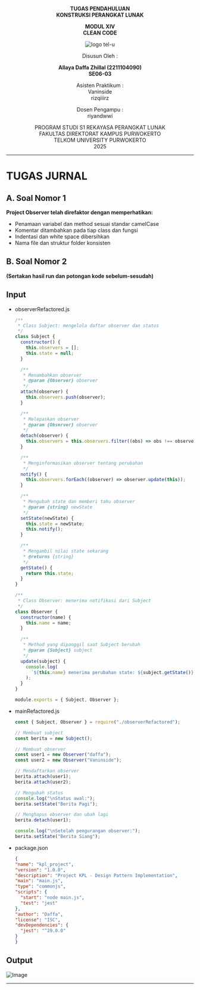 <div align="center">

**TUGAS PENDAHULUAN**  
**KONSTRUKSI PERANGKAT LUNAK**

**MODUL XIV**  
**CLEAN CODE**

![logo tel-u](https://github.com/user-attachments/assets/3a44181d-9c92-47f6-8cf0-87755117fd99)

Disusun Oleh :

**Allaya Daffa Zhillal (2211104090)**  
**SE06-03**

Asisten Praktikum :  
Vaninside  
rizqiiirz

Dosen Pengampu :  
riyandwwi

PROGRAM STUDI S1 REKAYASA PERANGKAT LUNAK  
FAKULTAS DIREKTORAT KAMPUS PURWOKERTO  
TELKOM UNIVERSITY PURWOKERTO  
2025

</div>

---

# TUGAS JURNAL

## A. Soal Nomor 1

**Project Observer telah direfaktor dengan memperhatikan:**

- Penamaan variabel dan method sesuai standar camelCase
- Komentar ditambahkan pada tiap class dan fungsi
- Indentasi dan white space dibersihkan
- Nama file dan struktur folder konsisten

## B. Soal Nomor 2

**(Sertakan hasil run dan potongan kode sebelum-sesudah)**

## Input

- observerRefactored.js

  ```js
  /**
   * Class Subject: mengelola daftar observer dan status
   */
  class Subject {
    constructor() {
      this.observers = [];
      this.state = null;
    }

    /**
     * Menambahkan observer
     * @param {Observer} observer
     */
    attach(observer) {
      this.observers.push(observer);
    }

    /**
     * Melepaskan observer
     * @param {Observer} observer
     */
    detach(observer) {
      this.observers = this.observers.filter((obs) => obs !== observer);
    }

    /**
     * Menginformasikan observer tentang perubahan
     */
    notify() {
      this.observers.forEach((observer) => observer.update(this));
    }

    /**
     * Mengubah state dan memberi tahu observer
     * @param {string} newState
     */
    setState(newState) {
      this.state = newState;
      this.notify();
    }

    /**
     * Mengambil nilai state sekarang
     * @returns {string}
     */
    getState() {
      return this.state;
    }
  }

  /**
   * Class Observer: menerima notifikasi dari Subject
   */
  class Observer {
    constructor(name) {
      this.name = name;
    }

    /**
     * Method yang dipanggil saat Subject berubah
     * @param {Subject} subject
     */
    update(subject) {
      console.log(
        `${this.name} menerima perubahan state: ${subject.getState()}`
      );
    }
  }

  module.exports = { Subject, Observer };
  ```

- mainRefactored.js

  ```js
  const { Subject, Observer } = require("./observerRefactored");

  // Membuat subject
  const berita = new Subject();

  // Membuat observer
  const user1 = new Observer("daffa");
  const user2 = new Observer("Vaninside");

  // Mendaftarkan observer
  berita.attach(user1);
  berita.attach(user2);

  // Mengubah status
  console.log("\nStatus awal:");
  berita.setState("Berita Pagi");

  // Menghapus observer dan ubah lagi
  berita.detach(user1);

  console.log("\nSetelah pengurangan observer:");
  berita.setState("Berita Siang");

  ```
- package.json
  ```json
  {
  "name": "kpl_project",
  "version": "1.0.0",
  "description": "Project KPL - Design Pattern Implementation",
  "main": "main.js",
  "type": "commonjs",
  "scripts": {
    "start": "node main.js",
    "test": "jest"
  },
  "author": "Daffa",
  "license": "ISC",
  "devDependencies": {
    "jest": "^29.0.0"
  }
  }

  ```

## Output

![Image](https://github.com/user-attachments/assets/b02b8bca-39e4-45e1-806b-de350a573234)

---
